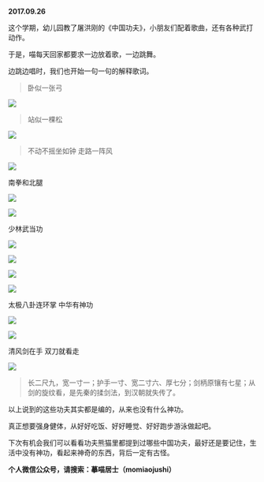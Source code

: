 
          
**2017.09.26**

这个学期，幼儿园教了屠洪刚的《中国功夫》，小朋友们配着歌曲，还有各种武打动作。

于是，喵每天回家都要求一边放着歌，一边跳舞。

边跳边唱时，我们也开始一句一句的解释歌词。
>卧似一张弓



![](https://pic3.zhimg.com/v2-dd5c3881f197ca3aa12c4587f569055e.jpg)

>站似一棵松



![](https://pic2.zhimg.com/v2-3dd24748e82c69d26883311ebfbbac88.jpg)

>不动不摇坐如钟 走路一阵风



![](https://pic4.zhimg.com/v2-6437e0560a7cf98e879656986417b31e.jpg)


南拳和北腿

![](https://pic1.zhimg.com/v2-5ac161c6c2f349051d34e128857d695e.jpg)


![](https://pic3.zhimg.com/v2-50d34ac5430f65802a24ec3cc61fd300.jpg)


少林武当功


![](https://pic4.zhimg.com/v2-19c974b8a03b2ed06a6e28d4dde94157.jpg)


![](https://pic3.zhimg.com/v2-0a79136ff512a5c24c4b6baebd5552a3.jpg)


![](https://pic2.zhimg.com/v2-8b9fbcdd98d1c605493bc73c2a436100.jpg)


![](https://pic2.zhimg.com/v2-2c4f8380b58610767fedf412b0081028.jpg)


太极八卦连环掌 中华有神功

![](https://pic1.zhimg.com/v2-4254f4858e5d88d8f336c82882c5d97b.jpg)


![](https://pic4.zhimg.com/v2-f03770be60c08131b9f750cdc81c8775.jpg)


清风剑在手 双刀就看走

![](https://pic3.zhimg.com/v2-605875d9c396ddb3f15a996aa9d575e9.jpg)

>长二尺九，宽一寸一；护手一寸、宽二寸六、厚七分；剑柄原镶有七星；从剑的旋纹看，是先秦的揉剑法，到汉朝就失传了。



以上说到的这些功夫其实都是编的，从来也没有什么神功。

真正想要强身健体，从好好吃饭、好好睡觉、好好跑步游泳做起吧。

下次有机会我们可以看看功夫熊猫里都提到过哪些中国功夫，最好还是要记住，生活中没有神功，看起来神奇的东西，背后一定有古怪。


**个人微信公众号，请搜索：摹喵居士（momiaojushi）**

        